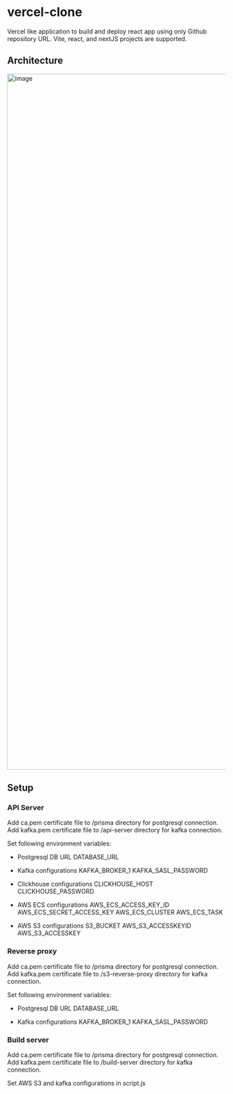 # vercel-clone
Vercel like application to build and deploy react app using only Github repository URL. Vite, react, and nextJS projects are supported.

## Architecture
<img width="720" height="1600" alt="image" src="https://github.com/user-attachments/assets/97f8c973-39f0-474c-9f01-25e4cc01ae28" />

## Setup
### API Server
Add ca.pem certificate file to /prisma directory for postgresql connection.
Add kafka.pem certificate file to /api-server directory for kafka connection.

Set following environment variables:
- Postgresql DB URL
DATABASE_URL

- Kafka configurations
KAFKA_BROKER_1
KAFKA_SASL_PASSWORD

- Clickhouse configurations
CLICKHOUSE_HOST
CLICKHOUSE_PASSWORD

- AWS ECS configurations
AWS_ECS_ACCESS_KEY_ID
AWS_ECS_SECRET_ACCESS_KEY
AWS_ECS_CLUSTER
AWS_ECS_TASK

- AWS S3 configurations
S3_BUCKET
AWS_S3_ACCESSKEYID
AWS_S3_ACCESSKEY

### Reverse proxy
Add ca.pem certificate file to /prisma directory for postgresql connection.
Add kafka.pem certificate file to /s3-reverse-proxy directory for kafka connection.

Set following environment variables:
- Postgresql DB URL
DATABASE_URL

- Kafka configurations
KAFKA_BROKER_1
KAFKA_SASL_PASSWORD

### Build server
Add ca.pem certificate file to /prisma directory for postgresql connection.
Add kafka.pem certificate file to /build-server directory for kafka connection.

Set AWS S3 and kafka configurations in script.js
